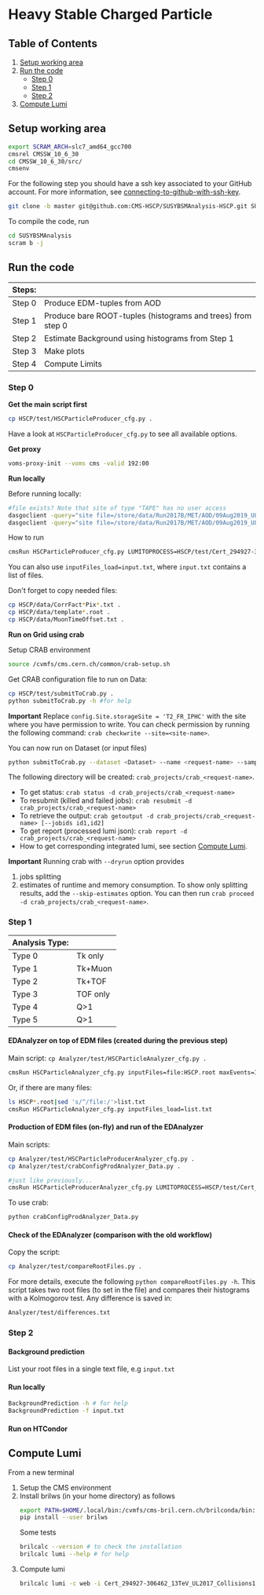# Heavy Stable Charged Particle

## Table of Contents

1.  [Setup working area](#setup-working-area)
1.  [Run the code](#run-the-code)
    * [Step 0](#step-0)
    * [Step 1](#step-1)
    * [Step 2](#step-2)
1.  [Compute Lumi](#compute-lumi)
<!--1.  [Pileup reweighting](#pileup-reweighting)-->

## Setup working area

```bash
export SCRAM_ARCH=slc7_amd64_gcc700
cmsrel CMSSW_10_6_30
cd CMSSW_10_6_30/src/
cmsenv
```

For the following step you should have a ssh key associated to your GitHub account.
For more information, see [connecting-to-github-with-ssh-key](https://docs.github.com/en/authentication/connecting-to-github-with-ssh/generating-a-new-ssh-key-and-adding-it-to-the-ssh-agent).

```bash
git clone -b master git@github.com:CMS-HSCP/SUSYBSMAnalysis-HSCP.git SUSYBSMAnalysis 
```

To compile the code, run
```bash
cd SUSYBSMAnalysis
scram b -j
```

## Run the code

|Steps:  |                                                             |
|:---    |:------                                                      |
|Step 0  |  Produce EDM-tuples from AOD                                 |
|Step 1  |  Produce bare ROOT-tuples (histograms and trees) from step 0                   |
|Step 2  |  Estimate Background using histograms from Step 1  |
|Step 3  |  Make plots                                                 | 
|Step 4  |  Compute Limits                                             | 

### Step 0

**Get the main script first**
```bash
cp HSCP/test/HSCParticleProducer_cfg.py .
```
Have a look at `HSCParticleProducer_cfg.py` to see all available options.

**Get proxy**
```bash
voms-proxy-init --voms cms -valid 192:00
```

**Run locally**

Before running locally:
```bash
#file exists? Note that site of type "TAPE" has no user access
dasgoclient -query="site file=/store/data/Run2017B/MET/AOD/09Aug2019_UL2017_rsb-v1/00000/AA1FC1E6-1E88-204D-B867-4637AEAC4BEA.root"
dasgoclient -query="site file=/store/data/Run2017B/MET/AOD/09Aug2019_UL2017_rsb-v1/00000/0B6DD892-8DF8-0341-B5F5-32D084CC25DE.root"
```

How to run
```bash
cmsRun HSCParticleProducer_cfg.py LUMITOPROCESS=HSCP/test/Cert_294927-306462_13TeV_UL2017_Collisions17_GoldenJSON.txt inputFiles=root://cms-xrd-global.cern.ch//store/data/Run2017B/MET/AOD/09Aug2019_UL2017_rsb-v1/00000/AA1FC1E6-1E88-204D-B867-4637AEAC4BEA.root
```
You can also use `inputFiles_load=input.txt`, where `input.txt` contains a list of files.

Don't forget to copy needed files:
```bash
cp HSCP/data/CorrFact*Pix*.txt .
cp HSCP/data/template*.root .
cp HSCP/data/MuonTimeOffset.txt .
```

**Run on Grid using crab**

Setup CRAB environment
```bash
source /cvmfs/cms.cern.ch/common/crab-setup.sh  
```

Get CRAB configuration file to run on Data: 
```bash
cp HSCP/test/submitToCrab.py .
python submitToCrab.py -h #for help
```

**Important** Replace `config.Site.storageSite = 'T2_FR_IPHC'` with the site where you have permission to write.
You can check permission by running the following command: `crab checkwrite --site=<site-name>`. 

You can now run on Dataset (or input files)
```bash
python submitToCrab.py --dataset <Dataset> --name <request-name> --sample <isData> --lumiToProcess <JSON file>
```
The following directory will be created: `crab_projects/crab_<request-name>`.
- To get status: `crab status -d crab_projects/crab_<request-name>`
- To resubmit (killed and failed jobs): `crab resubmit -d crab_projects/crab_<request-name>`
- To retrieve the output: `crab getoutput -d crab_projects/crab_<request-name> [--jobids id1,id2]`
- To get report (processed lumi json): `crab report -d crab_projects/crab_<request-name>`
- How to get corresponding integrated lumi, see section [Compute Lumi](#compute-lumi).

<!-- -->
**Important** Running crab with `--dryrun` option provides 
1. jobs splitting
1. estimates of runtime and memory consumption. To show only splitting results, add the `--skip-estimates` option.
You can then run `crab proceed -d crab_projects/crab_<request-name>`. 
<!-- -->


### Step 1

|Analysis Type:  | |
|:---    |:------  |
|Type 0  |  Tk only |
|Type 1  |  Tk+Muon |
|Type 2  |  Tk+TOF  |
|Type 3  |  TOF only | 
|Type 4  |  Q>1 | 
|Type 5  |  Q>1 | 

#### EDAnalyzer on top of EDM files (created during the previous step)

Main script: `cp Analyzer/test/HSCParticleAnalyzer_cfg.py .`

```bash
cmsRun HSCParticleAnalyzer_cfg.py inputFiles=file:HSCP.root maxEvents=100
```
Or, if there are many files: 
```bash
ls HSCP*.root|sed 's/^/file:/'>list.txt
cmsRun HSCParticleAnalyzer_cfg.py inputFiles_load=list.txt
```

#### Production of EDM files (on-fly) and run of the EDAnalyzer

Main scripts: 
```bash
cp Analyzer/test/HSCParticleProducerAnalyzer_cfg.py .
cp Analyzer/test/crabConfigProdAnalyzer_Data.py .
```

```bash
#just like previously...
cmsRun HSCParticleProducerAnalyzer_cfg.py LUMITOPROCESS=HSCP/test/Cert_294927-306462_13TeV_UL2017_Collisions17_GoldenJSON.txt inputFiles=root://cms-xrd-global.cern.ch//store/data/Run2017B/MET/AOD/09Aug2019_UL2017_rsb-v1/00000/AA1FC1E6-1E88-204D-B867-4637AEAC4BEA.root
```
To use crab:
```bash
python crabConfigProdAnalyzer_Data.py
```

#### Check of the EDAnalyzer (comparison with the old workflow)
Copy the script:
```bash
cp Analyzer/test/compareRootFiles.py .
```
For more details, execute the following `python compareRootFiles.py -h`.
This script takes two root files (to set in the file) and compares their histograms with a Kolmogorov test. Any difference is saved in:
```bash
Analyzer/test/differences.txt
```

### Step 2

#### Background prediction

<!--
```bash
cp Analyzer/test/RunBackgroundPrediction.sh .
```
-->
List your root files in a single text file, e.g `input.txt`

#### Run locally

```bash
BackgroundPrediction -h # for help
BackgroundPrediction -f input.txt
```

#### Run on HTCondor

<!--
Uncomment and change the commented line in `RunBackgroundPrediction.sh`

Get submit file:
```bash
cp Analyzer/test/batch.sub .
```

Run:
```bash
condor_submit batch.sub
```
-->

## Compute Lumi

From a new terminal

1. Setup the CMS environment 
1. Install brilws (in your home directory) as follows
   ```bash
   export PATH=$HOME/.local/bin:/cvmfs/cms-bril.cern.ch/brilconda/bin:$PATH
   pip install --user brilws
   ```
   Some tests
   ```bash
   brilcalc --version # to check the installation
   brilcalc lumi --help # for help
   ```
1. Compute lumi
   ```bash
   brilcalc lumi -c web -i Cert_294927-306462_13TeV_UL2017_Collisions17_GoldenJSON.txt --output-style csv -u /pb > result.txt
   ```

<!--## Pileup reweighting

[https://twiki.cern.ch/twiki/bin/view/CMS/PileupJSONFileforData](https://twiki.cern.ch/twiki/bin/view/CMS/PileupJSONFileforData)-->

<!--## Version numbering
// v19p0
// - change double to float
// - create fillDescription
// - intro ptErrOverPt vs ptErrOverPt2
// - change the order of preselection cuts
// - N-1 plots
// - Add two more cutflow histos, change boundary for ptErrOverPt2
// - Fix logic for new cutflow, fix the  change boundary for ptErrOverPt2
// - Make cuts into an array
// - Fix logic with not used variales
// - Change the cut flow order
// - Add Ih vs globalIas_ plot in preselection, change boundary for dxy/dz plots
// - Change dxy/dz cut default
// - Add plots for MiniIsol, MET, mT
// - Change MiniIsol definition, and plot range, move it to preselection
// - Change EoP to 0.8, then to 2.0 (essentially no cut)
// - Change to allTrackMCMatch
// - 18p3: PF matching to gentracks, change the binning of MiniIso histo
// - 18p4: fix for cutflowProbQfirst index, get rid of EoP cut
// - 18p5 change to new templates
// - 18p5: remove TK iso
// - 18p8: Add postPreselection plots
// - 19p0: One try with TOF
// - 19p1: Change mass binning, remove massT cut
// - 19p3: Simplify probQ cut, change mini-iso def
// - 19p4: Change mini-iso binning
// - 19p5: use charged iso in cutflow, dont cut away out of bound probs, only in preselection
// - 19p6: intro CutFlowEta and VsGenID
// - 19p7: intro NumEvents and HSCPCandidateType, for comparrison, put back EoP cut and TkIso cut (will remove in 19p8)
// - 19p8: - Cut on PF iso electrons, no cut on EoP and TkIso - Fixed N1_ plots, renamed BS_ to BefPreS_
// - 19p9: - Futher gen printouts, change back mass histo binning
// - 19p10: - Move sibling ID and angle to histos
// - 19p14: - Angles from the mother, other gen level plots
// - 19p15: - probQvsProbXY for possibly merged clusters, Change MiniIso to all, probQ vs globalIas_ correlation
// - 19p16: - add status check for gen particles, shift layer to make plots prettier
// - 19p17: - Add 2D genPT vs recoPT plot
// - 19p18: - Add 2D genPT vs recoPT plot as PostPreS and rename to BefPreS
// - 19p19: - Cut on probXY > 0.01, add the check on special cases in pixel CPE
// - 19p20: - Cut on probXY > 0.0, and cut on isPhoton
// - 19p21: - Cut on probXY > 0.01, for real this time
// - 19p22: - Cut on probXY > 0.0, loose NOPH>1
// - 19p23: - Add GenNumSibling plots, change the default IDs to 9999
// - 20p0: - Change EoP to use PF energy
// - 20p1: - Add check if secondaries are coming from pixel NI
// - 20p2: - Add RecoPFHT and RecoPFNumJets plots, add CutFlowPfType
// - 20p3: - Change the logic of CutFlowPfType and CutFlowEta plots,
//         - add BefPreS_GenPtVsGenMinPt, and BefPreS_GenPtVsdRMinGen
//         - change the logic, that the if the closest gen in not status=1 then it's not the match
// - 20p4: - Fix20p3, move the status check out of the OR
// - 20p5: - Add ErrorHisto, TriggerType, possible fix pfType plots by interoducing the ForIdx version
// - 20p6: - Further fix for pfType?
// - 20p7: - Add PostPreS_EoPVsPfType plot, cleanup gen print-outs, move them after the preS
// - 20p8: - Add not special in CPE and !pf_isPhoton to cutflow, Extended numJetPf to 30 jets
// - 20p9: - Fix for num of mothers, not cut on special in CPE, cut on EoP < 0.3, shift the integers with 0.5 for nicer plots
// - 21p0: - Cut on ProbXY > 0.001
//v22.1 Dylan
// - 21p1 add Regions used to validate the background estimate method
// - 21p2 - Fix bug in the miniIso definition
// - 21p3: - Cut if the minDr for them is > 0.1, change to no MET triggers
// - 21p9: - Change variable names
// - 22p0: - Exclude NumHits preselection cut, change pixel hits to 2, add lepton pt to miniIso
// - 22p1: - Minor technical changes
// - 22p2: - Change probQ to no use L1 when cutting on it
// - 22p3: - Fix N1 plots, that were buggy because of 22p0 (Exclude NumHits preselection cut)
// - 22p4: - Change NOM > 10, Eta < 1.2
// - 22p5: - Change Eta < 1.0
// - 22p6: - Include reverse cutflow
// - 22p7: - Include reverse cutflow, Variable vs globalIas_ plots ( I should do variable vs probQ too)
// - 22p8: - (probXYonTrack > 0.1) and a later point in the cutflow
// - 22p9: - (probXYonTrackNoLayer1 > 0.1) 
// - 23p0: - (probXYonTrackNoLayer1 > 0.01)
// - 23p4: - Add cluster-based probXY, probQ, size per layer plots
// - 23p5: - Fix the order of probs
// - 23p6: - Restore the default CutFlow from Dylan's test cutflow after Dylan version v25
// - 23p7: - Make the probs vs layers for data and signal too, (probXYonTrackNoLayer1 > 0.1
// - 23p9: - Move printouts for Morris' study to the preselection
// - 24p0: - CluSpecInCPEVsPixelLayer add all clusters, add pthat histo, gen enviroment ID plots
// - 24p1: - Change high globalIas_ to be globalIas_ > 0.6
// - 24p2: - Add nearest jet distance
// - 23p3: - Same as 24p2
// - 24p4: - Zoom in the dR jet plot
// - 24p5: - Fix definition for dRMinJet
// - 24p6: - Tighten MiniIso cut
// - 24p7: - NOMoNOH plot, MiniIso plot boundaries, add globalMinTrackProb variables, reverse cutflow code change
// - 24p8: - Tighten MiniIso cut to 0.02
// - 24p9: - Add distance to Calo jets
// - 25p1: - Add BefPreS_dRVsPtPfJet
// - 25p2: - Tighten GlobalMinFOVH to 0.9
// - 25p3: - CutFlowProbQ plot, match pt of gen candidate, tighten dRMinGen to 0.01
// - 25p4: - No cut on pt_err/pt
// - 25p5: - Add dRMinJet vs globalIas_ plots, loosen the cut on probXY
// - 25p6: - Cut on dRMinJet
// - 25p7: - Restrict track level pixel probs by their cluster level info
// - 25p8: - ProbQ with <.75 probs, dRVsPtPfJet with 20 GeV jets
// - 25p9: - ProbQ with <.9 probs
// - 26p0: - Cleaner cutflow
// - 26p1: - Restrict track level pixel probs by their cluster level info (specInCPE)
// - 26p2: - ProbQ with <.8 probs, cut on MassErr
// - 26p3: - ProbQ with <.8 probs and no SpansTwoRocs, some printouts for Morris, dRMinJet jet def change 
// - 26p5: - Remove MassErr cut
// - 26p6: - Remove calo jet requirements for EM fraction, cut on dRMinCaloJet
// - 26p7: - Fix out of bound probXY, remove some unused 3D histos, temp remove the cut on dRMinCaloJet, put back probXYonTrackNoLayer1 cut
// - 26p8: - Tighten cut on probXYonTrackNoLayer1 to 0.1
// - 26p9: - Dont cut on probXYonTrackNoLayer1, change to 1D template CPE (instead of CR)
// - 27p0: - Run with new CPE templates
// - 27p1: - Add new plot to check pt diff for PF and Calo jets, go back to probQ def w specInCPE, cut on dRMinCaloJet > 0.4
// - 27p2: - dont cut on dRMinCaloJet, high stat version
// - 27p3: - cut on probXY > 0.01, high stat version
// - 27p4: - ProbXY plots when globalIas_ > 0.6
// - 27p5: - CluProbXY plots when globalIas_ > 0.6, local angle plots when probXY less/more than minCut, lowBetaGamma plots for pixels and strips
// - 27p6: - probs with  && probQ < 0.8
// - 27p7: - Change histo boundary for strips
// - 27p8: - Rewrite computedEdx(), add PostPreS_closestPfJet*Fraction plots, change PF def back to >20 GeV jets, strips lowBetaGamma plots with layers
// - 27p9: - Change charges to e/um, intro genGammaBetaVsProbXYNoL1, for bad CPE default probXY to probXY = 0.009 add dRMinPfMet plot
// - 28p0: - PfMetPhi and PfMet plots, dPhi PfMet plots, protection for gen history with vertex, for bad CPE default probXY to probXY = 0, and dont use it
//         - BefPreS_CluNormChargeVsStripLayer_higherBetaGamma plot,
// - 28p1: - NormClu vs layer plots for diff status particles, modify the phi distribution
// - 28p2: - Skip the track if mom ID = cand ID and has 91 status
// - 28p3: - Skip the track if it has 91 status in the env
// - 28p4: - Dont skip, but increase binning for charge vs layer
// - 28p5: - Dont skip, add charge vs layer after preS for 91 statuses
// - 28p6: - Clean the logs, skip if it has 91 status in the env
// - 28p7: - add PostPreS_P, dont cut on mini-iso and see status 91
// - 28p8: - add back mini-iso, fix the trigInfo_ (not a global variable anymore)
// - 28p9: - add lowPt pt plots, fix some boundaries, fix trigInfo_ logic on return
// - 29p0: - Frozen preselection as agreed on Sept 8
// - 29p1: - PtErrOverPt a la Dylan, plus N1 plots to study it
// - 29p2: - TNOPH plots show the nonL1Pix hits, cut on ptErr/pt2 before PtErrOverPt a la Dylan
// - 29p3: - Dont cut on ptErrOverPt, add genTrack based iso plots, plots w PU bins
// - 29p4: - As 29p3 but bug fixed
// - 29p5: - Add HLT matching
// - 29p6: - Add cut on PFMiniIso
// - 29p7: - Address the question about trigger effs (temp commit)
// - 29p8: - Revert 29p7 changes, add cut on genTrack based variable cone size abs isolation
// - 29p9: - Event level matching of muon to HLT muon, add RecoHSCParticleType plots
// - 30p0: - Cut on rel PF mini iso then on TK mini iso
// - 30p1: - Cut on E/p
// - 30p2: - Add back ptErr/pt a la Dylan
// - 30p3: - Add a very loose cut on tProbQ (0.7)
// - 30p4: - Fix logic for trigger matching, change filter to final filter, go back to no isolation cuts
// - 30p5: - Cut on rel PF mini iso
// - 30p6: - Dont cut on PF, go back to 30p4 but no cut on the distance of the HLT and muons
// - 30p7: - Fix to not have nonGlobal but standalone muons as a match, cut on dR < 0.15
// - 30p8: - Add mini-Iso
// - 30p9: - Add TkIso, add E/p cut
// - 40p0: - Add probQ cut
// - 40p1: - Add ptErr/pT2 cut
// - 40p2: - Tighter probQ cut
// - 40p3: - Loosen the probQCut, add plot for hasFilled, add some ptErrOverPt2 plots
// - 40p4: - Bugfix to 40p3
// - 40p5: - Plot 1-probQ, change naming of Ias in histos
// - 40p6: - Add Ias,GenID Vs Dz,Dxy postPreS plots
// - 40p7: - Control region with pt < 55
// - 40p8: - Go back to standard wf
// - 40p9: - Extend the massT axis, rename histos to F and G, add PU systs for FvsG



//  
//v23 Dylan 
// - v23 fix clust infos
// - add Ih and globalIas_ Pixel only no BPIXL1
// - new step2 bkg estimate
// v24 Dylan
// - add miniIso with muon contribution
// - add miniIso in the tuple

# Support, Suggestions ?
> For any support/suggestions, mail to Tamas.Almos.VamiSPAMNOT@cern.ch
